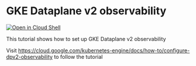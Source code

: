 # GKE Dataplane v2 observability

[![Open in Cloud Shell](https://gstatic.com/cloudssh/images/open-btn.svg)](https://ssh.cloud.google.com/cloudshell/editor?cloudshell_git_repo=https://github.com/GoogleCloudPlatform/kubernetes-engine-samples&cloudshell_tutorial=README.md&cloudshell_workspace=network/dpv2-observability)

This tutorial shows how to set up GKE Dataplane v2 observability

Visit https://cloud.google.com/kubernetes-engine/docs/how-to/configure-dpv2-observability to follow the tutorial
